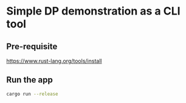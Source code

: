 # Simple DP demonstration as a CLI tool

## Pre-requisite

https://www.rust-lang.org/tools/install

## Run the app

```bash
cargo run --release
```
